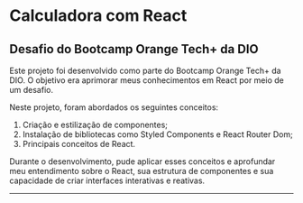 # Calculadora com React

## Desafio do Bootcamp Orange Tech+ da DIO

Este projeto foi desenvolvido como parte do Bootcamp Orange Tech+ da DIO. O objetivo era aprimorar meus conhecimentos em React por meio de um desafio.

Neste projeto, foram abordados os seguintes conceitos:

1. Criação e estilização de componentes;
2. Instalação de bibliotecas como Styled Components e React Router Dom;
3. Principais conceitos de React.

Durante o desenvolvimento, pude aplicar esses conceitos e aprofundar meu entendimento sobre o React, sua estrutura de componentes e sua capacidade de criar interfaces interativas e reativas.


-------


